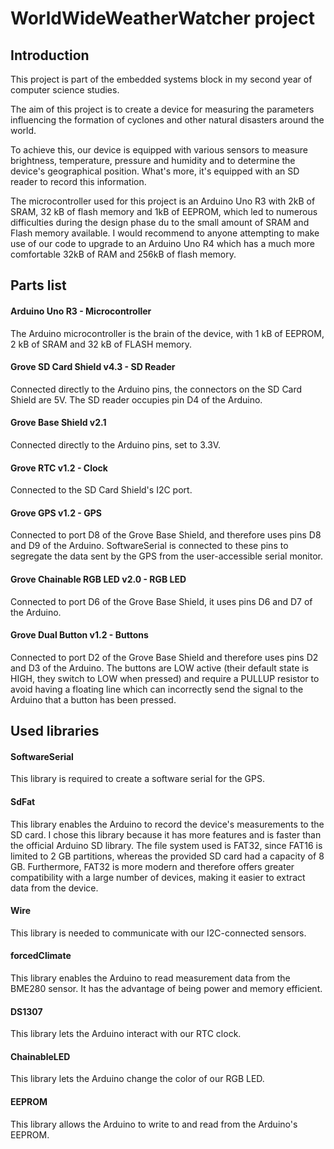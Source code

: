 # WorldWideWeatherWatcher project


## Introduction
This project is part of the embedded systems block in my second year of computer science studies.

The aim of this project is to create a device for measuring the parameters influencing the formation of cyclones and other natural disasters around the world.

To achieve this, our device is equipped with various sensors to measure brightness, temperature, pressure and humidity and to determine the device's geographical position. What's more, it's equipped with an SD reader to record this information.

The microcontroller used for this project is an Arduino Uno R3 with 2kB of SRAM, 32 kB of flash memory and 1kB of EEPROM, which led to numerous difficulties during the design phase du to the small amount of SRAM and Flash memory available. 
I would recommend to anyone attempting to make use of our code to upgrade to an Arduino Uno R4 which has a much more comfortable 32kB of RAM and 256kB of flash memory.

## Parts list
#### Arduino Uno R3 - Microcontroller
The Arduino microcontroller is the brain of the device, with 1 kB of EEPROM, 2 kB of SRAM and 32 kB of FLASH memory.

#### Grove SD Card Shield v4.3 - SD Reader
Connected directly to the Arduino pins, the connectors on the SD Card Shield are 5V. 
The SD reader occupies pin D4 of the Arduino.

#### Grove Base Shield v2.1
Connected directly to the Arduino pins, set to 3.3V.

#### Grove RTC v1.2 - Clock
Connected to the SD Card Shield's I2C port.

#### Grove GPS v1.2 - GPS
Connected to port D8 of the Grove Base Shield, and therefore uses pins D8 and D9 of the Arduino.
SoftwareSerial is connected to these pins to segregate the data sent by the GPS from the user-accessible serial monitor.

#### Grove Chainable RGB LED v2.0 - RGB LED
Connected to port D6 of the Grove Base Shield, it uses pins D6 and D7 of the Arduino.

#### Grove Dual Button v1.2 - Buttons
Connected to port D2 of the Grove Base Shield and therefore uses pins D2 and D3 of the Arduino.
The buttons are LOW active (their default state is HIGH, they switch to LOW when pressed) and require a PULLUP resistor to avoid having a floating line which can incorrectly send the signal to the Arduino that a button has been pressed.

## Used libraries
#### SoftwareSerial
This library is required to create a software serial for the GPS.

#### SdFat
This library enables the Arduino to record the device's measurements to the SD card.
I chose this library because it has more features and is faster than the official Arduino SD library.
The file system used is FAT32, since FAT16 is limited to 2 GB partitions, whereas the provided SD card had a capacity of 8 GB.
Furthermore, FAT32 is more modern and therefore offers greater compatibility with a large number of devices, making it easier to extract data from the device.

#### Wire
This library is needed to communicate with our I2C-connected sensors.

#### forcedClimate
This library enables the Arduino to read measurement data from the BME280 sensor.
It has the advantage of being power and memory efficient.

#### DS1307
This library lets the Arduino interact with our RTC clock.

#### ChainableLED
This library lets the Arduino change the color of our RGB LED.

#### EEPROM
This library allows the Arduino to write to and read from the Arduino's EEPROM.
